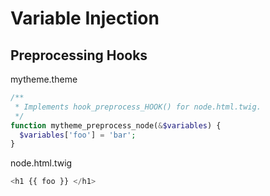 # Variable Injection

## Preprocessing Hooks

mytheme.theme

``` php
/**
 * Implements hook_preprocess_HOOK() for node.html.twig.
 */
function mytheme_preprocess_node(&$variables) {
  $variables['foo'] = 'bar';
}
```

node.html.twig

``` php
<h1 {{ foo }} </h1>
```